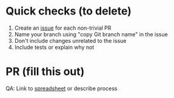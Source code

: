 # Quick checks (to delete)

1. Create an [issue](https://linear.app/ought) for each non-trivial PR
2. Name your branch using "copy Git branch name" in the issue
3. Don't include changes unrelated to the issue
4. Include tests or explain why not


# PR (fill this out)

QA: Link to [spreadsheet](https://docs.google.com/spreadsheets/d/1ilbckTFL0EocBTZsRav-yx_ImhgNkn7zgrcXSYfTCLU/edit#gid=2005290025) or describe process
